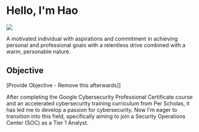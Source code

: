 # Hello, I'm Hao
<a href="https://linkedin.com/in/hao-han-7a7853216"><img src="https://img.shields.io/badge/-LinkedIn-0072b1?&style=for-the-badge&logo=linkedin&logoColor=white" /></a>

A motivated individual with aspirations and commitment in achieving personal and professional goals with a relentless drive combined with a warm, personable nature.

## Objective
[Provide Objective - Remove this afterwards]]

After completing the Google Cybersecurity Professional Certificate course and an accelerated cybersecurity training curriculum from Per Scholas, it has led me to develop a passion for cybersecurity. Now I'm eager to transition into this field, specifically aiming to join a Security Operations Center (SOC) as a Tier 1 Analyst.
